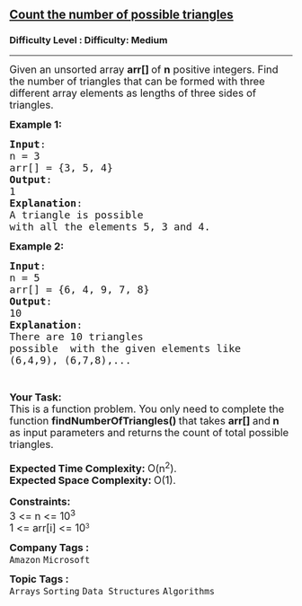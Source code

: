 <h2><a href="https://www.geeksforgeeks.org/problems/count-possible-triangles-1587115620/1?page=2&category=Sorting&sortBy=submissions">Count the number of possible triangles</a></h2><h3>Difficulty Level : Difficulty: Medium</h3><hr><div class="problems_problem_content__Xm_eO"><p><span style="font-size:18px">Given an unsorted array <strong>arr[]&nbsp;</strong>of <strong>n</strong> positive integers. Find the number of triangles that can be formed with three different array elements as lengths of three sides of triangles.&nbsp;</span></p>

<p><span style="font-size:18px"><strong>Example 1:</strong></span></p>

<pre><span style="font-size:18px"><strong>Input</strong>: 
n = 3
arr[] = {3, 5, 4}
<strong>Output</strong>: 
1
<strong>Explanation</strong>: 
A triangle is possible 
with all the elements 5, 3 and 4.</span></pre>

<p><span style="font-size:18px"><strong>Example 2:</strong></span></p>

<pre><span style="font-size:18px"><strong>Input</strong>: 
n = 5
arr[] = {6, 4, 9, 7, 8}
<strong>Output</strong>: 
10
<strong>Explanation</strong>: 
There are 10 triangles
possible  with the given elements like
(6,4,9), (6,7,8),...</span>
</pre>

<p>&nbsp;</p>

<p><strong><span style="font-size:18px">Your Task:&nbsp;</span></strong><br>
<span style="font-size:18px">This is a function problem. You only need to complete the function <strong>findNumberOfTriangles</strong></span><span style="font-size:18px"><strong>() </strong>that takes <strong>arr[] </strong>and<strong>&nbsp;n</strong> as input&nbsp;parameters and returns<strong> </strong>the count of total possible triangles.</span><br>
<br>
<span style="font-size:18px"><strong>Expected Time Complexity:&nbsp;</strong>O(n<sup>2</sup>).<br>
<strong>Expected Space Complexity:&nbsp;</strong>O(1).</span><br>
<br>
<span style="font-size:18px"><strong>Constraints:</strong><br>
3 &lt;= n &lt;= 10<sup>3</sup></span><br>
<span style="font-size:18px">1 &lt;= arr[i] &lt;= 10</span><sup>3</sup></p>
</div><p><span style=font-size:18px><strong>Company Tags : </strong><br><code>Amazon</code>&nbsp;<code>Microsoft</code>&nbsp;<br><p><span style=font-size:18px><strong>Topic Tags : </strong><br><code>Arrays</code>&nbsp;<code>Sorting</code>&nbsp;<code>Data Structures</code>&nbsp;<code>Algorithms</code>&nbsp;